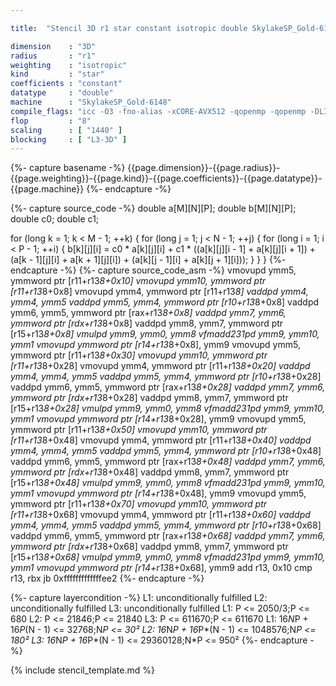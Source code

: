 ```yaml
---

title:  "Stencil 3D r1 star constant isotropic double SkylakeSP_Gold-6148"

dimension    : "3D"
radius       : "r1"
weighting    : "isotropic"
kind         : "star"
coefficients : "constant"
datatype     : "double"
machine      : "SkylakeSP_Gold-6148"
compile_flags: "icc -O3 -fno-alias -xCORE-AVX512 -qopenmp -qopenmp -DLIKWID_PERFMON -Ilikwid-4.3.3/include -Llikwid-4.3.3/lib -Iheaders/dummy.c stencil_compilable.c -o stencil -llikwid"
flop         : "8"
scaling      : [ "1440" ]
blocking     : [ "L3-3D" ]
---
```


{%- capture basename -%}
{{page.dimension}}-{{page.radius}}-{{page.weighting}}-{{page.kind}}-{{page.coefficients}}-{{page.datatype}}-{{page.machine}}
{%- endcapture -%}

{%- capture source_code -%}
double a[M][N][P];
double b[M][N][P];
double c0;
double c1;

for (long k = 1; k < M - 1; ++k) {
  for (long j = 1; j < N - 1; ++j) {
    for (long i = 1; i < P - 1; ++i) {
      b[k][j][i] =
          c0 * a[k][j][i] + c1 * ((a[k][j][i - 1] + a[k][j][i + 1]) +
                                  (a[k - 1][j][i] + a[k + 1][j][i]) +
                                  (a[k][j - 1][i] + a[k][j + 1][i]));
    }
  }
}
{%- endcapture -%}
{%- capture source_code_asm -%}
vmovupd ymm5, ymmword ptr [r11+r13*8+0x10]
vmovupd ymm10, ymmword ptr [r11+r13*8+0x8]
vmovupd ymm4, ymmword ptr [r11+r13*8]
vaddpd ymm4, ymm4, ymm5
vaddpd ymm5, ymm4, ymmword ptr [r10+r13*8+0x8]
vaddpd ymm6, ymm5, ymmword ptr [rax+r13*8+0x8]
vaddpd ymm7, ymm6, ymmword ptr [rdx+r13*8+0x8]
vaddpd ymm8, ymm7, ymmword ptr [r15+r13*8+0x8]
vmulpd ymm9, ymm0, ymm8
vfmadd231pd ymm9, ymm10, ymm1
vmovupd ymmword ptr [r14+r13*8+0x8], ymm9
vmovupd ymm5, ymmword ptr [r11+r13*8+0x30]
vmovupd ymm10, ymmword ptr [r11+r13*8+0x28]
vmovupd ymm4, ymmword ptr [r11+r13*8+0x20]
vaddpd ymm4, ymm4, ymm5
vaddpd ymm5, ymm4, ymmword ptr [r10+r13*8+0x28]
vaddpd ymm6, ymm5, ymmword ptr [rax+r13*8+0x28]
vaddpd ymm7, ymm6, ymmword ptr [rdx+r13*8+0x28]
vaddpd ymm8, ymm7, ymmword ptr [r15+r13*8+0x28]
vmulpd ymm9, ymm0, ymm8
vfmadd231pd ymm9, ymm10, ymm1
vmovupd ymmword ptr [r14+r13*8+0x28], ymm9
vmovupd ymm5, ymmword ptr [r11+r13*8+0x50]
vmovupd ymm10, ymmword ptr [r11+r13*8+0x48]
vmovupd ymm4, ymmword ptr [r11+r13*8+0x40]
vaddpd ymm4, ymm4, ymm5
vaddpd ymm5, ymm4, ymmword ptr [r10+r13*8+0x48]
vaddpd ymm6, ymm5, ymmword ptr [rax+r13*8+0x48]
vaddpd ymm7, ymm6, ymmword ptr [rdx+r13*8+0x48]
vaddpd ymm8, ymm7, ymmword ptr [r15+r13*8+0x48]
vmulpd ymm9, ymm0, ymm8
vfmadd231pd ymm9, ymm10, ymm1
vmovupd ymmword ptr [r14+r13*8+0x48], ymm9
vmovupd ymm5, ymmword ptr [r11+r13*8+0x70]
vmovupd ymm10, ymmword ptr [r11+r13*8+0x68]
vmovupd ymm4, ymmword ptr [r11+r13*8+0x60]
vaddpd ymm4, ymm4, ymm5
vaddpd ymm5, ymm4, ymmword ptr [r10+r13*8+0x68]
vaddpd ymm6, ymm5, ymmword ptr [rax+r13*8+0x68]
vaddpd ymm7, ymm6, ymmword ptr [rdx+r13*8+0x68]
vaddpd ymm8, ymm7, ymmword ptr [r15+r13*8+0x68]
vmulpd ymm9, ymm0, ymm8
vfmadd231pd ymm9, ymm10, ymm1
vmovupd ymmword ptr [r14+r13*8+0x68], ymm9
add r13, 0x10
cmp r13, rbx
jb 0xfffffffffffffee2
{%- endcapture -%}

{%- capture layercondition -%}
L1: unconditionally fulfilled
L2: unconditionally fulfilled
L3: unconditionally fulfilled
L1: P <= 2050/3;P <= 680
L2: P <= 21846;P <= 21840
L3: P <= 611670;P <= 611670
L1: 16*N*P + 16*P*(N - 1) <= 32768;N*P <= 30²
L2: 16*N*P + 16*P*(N - 1) <= 1048576;N*P <= 180²
L3: 16*N*P + 16*P*(N - 1) <= 29360128;N*P <= 950²
{%- endcapture -%}

{% include stencil_template.md %}
